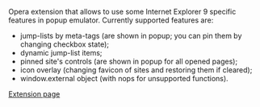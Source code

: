 Opera extension that allows to use some Internet Explorer 9 specific features in popup emulator.
Currently supported features are:

 - jump-lists by meta-tags (are shown in popup; you can pin them by changing checkbox state);
 - dynamic jump-list items;
 - pinned site's controls (are shown in popup for all opened pages);
 - icon overlay (changing favicon of sites and restoring them if cleared);
 - window.external object (with nops for unsupported functions).

[Extension page](https://addons.opera.com/extensions/details/likeie9/)